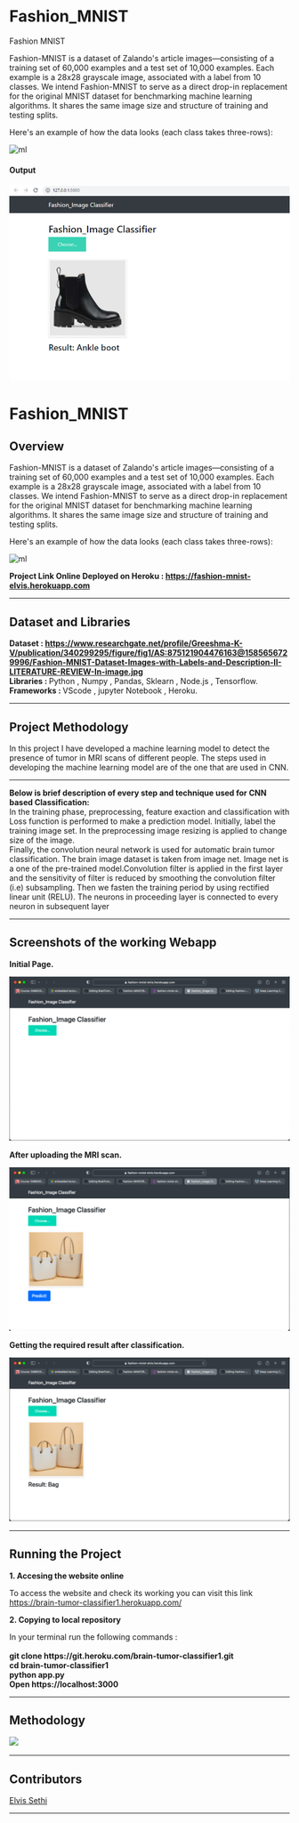 # Fashion_MNIST
Fashion MNIST

Fashion-MNIST is a dataset of Zalando's article images—consisting of a training set of 60,000 examples and a test set of 10,000 examples. Each example is a 28x28 grayscale image, associated with a label from 10 classes. We intend Fashion-MNIST to serve as a direct drop-in replacement for the original MNIST dataset for benchmarking machine learning algorithms. It shares the same image size and structure of training and testing splits.


Here's an example of how the data looks (each class takes three-rows):

![ml](https://www.researchgate.net/profile/Greeshma-K-V/publication/340299295/figure/fig1/AS:875121904476163@1585656729996/Fashion-MNIST-Dataset-Images-with-Labels-and-Description-II-LITERATURE-REVIEW-In-image.jpg)

#### Output

![output](img/1.PNG)

# Fashion_MNIST
<h2>Overview</h2>
<p>
Fashion-MNIST is a dataset of Zalando's article images—consisting of a training set of 60,000 examples and a test set of 10,000 examples. Each example is a 28x28 grayscale image, associated with a label from 10 classes. We intend Fashion-MNIST to serve as a direct drop-in replacement for the original MNIST dataset for benchmarking machine learning algorithms. It shares the same image size and structure of training and testing splits.

Here's an example of how the data looks (each class takes three-rows):

![ml](https://www.researchgate.net/profile/Greeshma-K-V/publication/340299295/figure/fig1/AS:875121904476163@1585656729996/Fashion-MNIST-Dataset-Images-with-Labels-and-Description-II-LITERATURE-REVIEW-In-image.jpg)
</p>
<p>
<b>Project Link Online Deployed on Heroku : <a href="https://fashion-mnist-elvis.herokuapp.com">https://fashion-mnist-elvis.herokuapp.com</a></b>
</p>
<hr>
<h2>Dataset and Libraries</h2>
<p>
<b>Dataset : <a href="https://www.researchgate.net/profile/Greeshma-K-V/publication/340299295/figure/fig1/AS:875121904476163@1585656729996/Fashion-MNIST-Dataset-Images-with-Labels-and-Description-II-LITERATURE-REVIEW-In-image.jpg">https://www.researchgate.net/profile/Greeshma-K-V/publication/340299295/figure/fig1/AS:875121904476163@1585656729996/Fashion-MNIST-Dataset-Images-with-Labels-and-Description-II-LITERATURE-REVIEW-In-image.jpg</a></b><br>
<b>Libraries : </b>Python , Numpy , Pandas, Sklearn , Node.js , Tensorflow.<br>
<b>Frameworks : </b>VScode , jupyter Notebook , Heroku.<br>
</p>
<hr>
<h2>Project Methodology</h2>
<p>
In this project I have developed a machine learning model to detect the presence of tumor in MRI scans of different people. The steps used in developing the machine learning model are of the one that are used in CNN.<br><hr>
<b>Below is brief description of every step and technique used for CNN based Classification:</b><br>
In the training phase, preprocessing, feature exaction and classification with Loss function is performed to make a prediction model. Initially, label the training image set. In the preprocessing image resizing is applied to change size of the image.<br>
Finally, the convolution neural network is used for automatic brain tumor classification. The brain image dataset is taken from image net. Image net is a one of the pre-trained model.Convolution filter is applied in the first layer and the sensitivity of filter is reduced by smoothing the convolution filter (i.e) subsampling. Then we fasten the training period by using rectified linear unit (RELU). The neurons in proceeding layer is connected to every neuron in subsequent layer<br>  
</p>
<hr>
<h2>Screenshots of the working Webapp</h2>
<b><p>Initial Page.</p></b>
<img src="img/the1.png">
<b><p>After uploading the MRI scan.</p></b>
<img src="img/the2.png">
<b><p>Getting the required result after classification.</p></b>
<img src="img/the3.png">
<hr>
<h2>Running the Project</h2>
<p><b>1. Accesing the website online </b></p>
  <p> To access the website and check its working you can visit this link <a href="https://brain-tumor-classifier1.herokuapp.com/">https://brain-tumor-classifier1.herokuapp.com/</a> <br>
 <p><b>2. Copying to local repository </b></p>
  <p> In your terminal run the following commands : <br><br>
     <b>
     git clone https://git.heroku.com/brain-tumor-classifier1.git<br>
     cd brain-tumor-classifier1<br>
     python app.py<br>
     Open https://localhost:3000 <br>
     </b>
  </p>
 <hr>
 <h2>Methodology</h2>
 <img src="img/the5.jpg">
 <hr>
 <h2>Contributors</h2>
 <p><a href="https://github.com/ElvisSethi">Elvis Sethi</a></p>
 <hr>

